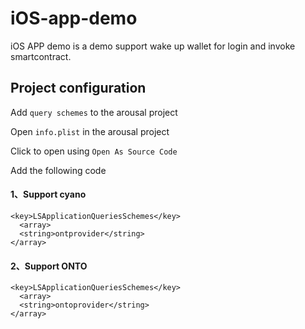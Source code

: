 # iOS-app-demo

iOS APP demo is a demo support wake up wallet for login and invoke smartcontract.

## Project configuration

Add `query schemes` to the arousal project

Open `info.plist` in the arousal project

Click to open using `Open As Source Code`

Add the following code

#### 1、Support cyano 

```
<key>LSApplicationQueriesSchemes</key> 
  <array> 
  <string>ontprovider</string> 
</array>
```

####    2、Support ONTO

```
<key>LSApplicationQueriesSchemes</key> 
  <array> 
  <string>ontoprovider</string> 
</array>
```

####     
